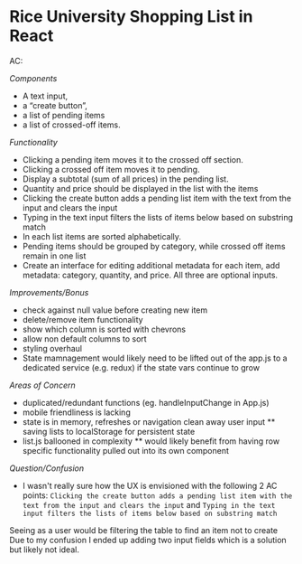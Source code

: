 # Rice University Shopping List in React

AC: 

*Components*
* A text input, 
* a “create button”, 
* a list of pending items 
* a list of crossed-off items. 

*Functionality*
* Clicking a pending item moves it to the crossed off section. 
* Clicking a crossed off item moves it to pending.
* Display a subtotal (sum of all prices) in the pending list.
* Quantity and price should be displayed in the list with the items
* Clicking the create button adds a pending list item with the text from the input and clears the input
* Typing in the text input filters the lists of items below based on substring match
* In each list items are sorted alphabetically.
* Pending items should be grouped by category, while crossed off items remain in one list
* Create an interface for editing additional metadata for each item, add metadata: category, quantity, and price. All three are optional inputs.

*Improvements/Bonus*
* check against null value before creating new item
* delete/remove item functionality
* show which column is sorted with chevrons
* allow non default columns to sort
* styling overhaul
* State mamnagement would likely need to be lifted out of the app.js to a dedicated service (e.g. redux) if the state vars continue to grow

*Areas of Concern*
* duplicated/redundant functions (eg. handleInputChange in App.js)
* mobile friendliness is lacking
* state is in memory, refreshes or navigation clean away user input
** saving lists to localStorage for persistent state
* list.js ballooned in complexity
** would likely benefit from having row specific functionality pulled out into its own component

*Question/Confusion*
* I wasn't really sure how the UX is envisioned with the following 2 AC points: 
```Clicking the create button adds a pending list item with the text from the input and clears the input```
and 
```Typing in the text input filters the lists of items below based on substring match```

Seeing as a user would be filtering the table to find an item not to create
Due to my confusion I ended up adding two input fields which is a solution but likely not ideal. 